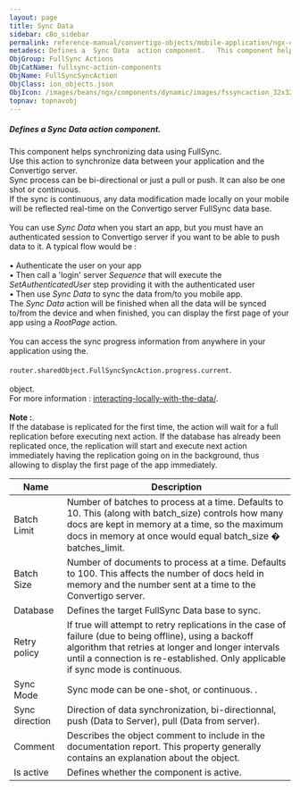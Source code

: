 ```yaml
---
layout: page
title: Sync Data
sidebar: c8o_sidebar
permalink: reference-manual/convertigo-objects/mobile-application/ngx-components/fullsync-action-components/sync-data/
metadesc: Defines a  Sync Data  action component.   This component helps synchronizing data using FullSync. Use this action to synchronize data between your app
ObjGroup: FullSync Actions
ObjCatName: fullsync-action-components
ObjName: FullSyncSyncAction
ObjClass: ion_objects.json
ObjIcon: /images/beans/ngx/components/dynamic/images/fssyncaction_32x32.png
topnav: topnavobj
---
```

##### Defines a <i>Sync Data</i> action component. <br/>

 This component helps synchronizing data using FullSync.<br/>
Use this action to synchronize data between your application and the Convertigo server.<br/>
Sync process can be bi-directional or just a pull or push. It can also be one shot or continuous.<br/>
If the sync is continuous, any data modification made locally on your mobile will be reflected real-time on the Convertigo server FullSync data base.<br/>
<br/>
You can use <i>Sync Data</i> when you start an app, but you must have an authenticated session to Convertigo server if you want to be able to push data to it. A typical flow would be :<br/>
<br/>
 • Authenticate the user on your app<br/>
 • Then call a 'login' server <i>Sequence</i> that will execute the <i>SetAuthenticatedUser</i> step providing it with the authenticated user<br/>
 • Then use <i>Sync Data</i> to sync the data from/to you mobile app.<br/>
The <i>Sync Data</i> action will be finished when all the data will be synced to/from the device and when finished, you can display the first page of your app using a <i>RootPage</i> action.<br/>
<br/>
You can access the sync progress information from anywhere in your application using the.<br/>
<br/>
<code>router.sharedObject.FullSyncSyncAction.progress.current</code>.<br/>
<br/>
object.<br/>
For more information : <a href='https://www.convertigo.com/documentation/latest/reference-manual/convertigo-mbaas-server/convertigo-full-sync-architecture/#interacting-locally-on-the-mobile-with-the-data'>interacting-locally-with-the-data/</a>.<br/>
<br/>
<b>Note :</b>.<br/>
If the database is replicated for the first time, the action will wait for a full replication before executing next action. If the database has already been replicated once, the replication will start and execute next action immediately having the replication going on in the background, thus allowing to display the first page of the app immediately.

Name | Description 
--- | ---
Batch Limit | Number of batches to process at a time. Defaults to 10. This (along with batch_size) controls how many docs are kept in memory at a time, so the maximum docs in memory at once would equal batch_size � batches_limit.
Batch Size | Number of documents to process at a time. Defaults to 100. This affects the number of docs held in memory and the number sent at a time to the Convertigo server.
Database | Defines the target FullSync Data base to sync.
Retry policy | If true will attempt to retry replications in the case of failure (due to being offline), using a backoff algorithm that retries at longer and longer intervals until a connection is re-established. Only applicable if sync mode is continuous.
Sync Mode | Sync mode can be one-shot, or continuous. .
Sync direction | Direction of data synchronization, bi-directionnal, push (Data to Server), pull (Data from server).
Comment | Describes the object comment to include in the documentation report.  This property generally contains an explanation about the object. 
Is active | Defines whether the component is active. 

